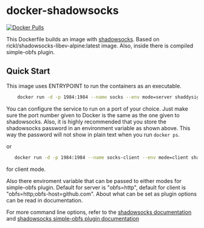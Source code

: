 docker-shadowsocks
==================

[![Docker Pulls](https://img.shields.io/docker/pulls/shaddysignal/docker-shadowsocks.svg)](https://hub.docker.com/r/shaddysignal/docker-shadowsocks/)

This Dockerfile builds an image with [shadowsocks](https://github.com/shadowsocks/shadowsocks). Based on rickl/shadowsocks-libev-alpine:latest image. Also, inside there is compiled simple-obfs plugin.

Quick Start
-----------

This image uses ENTRYPOINT to run the containers as an executable.
```bash
    docker run -d -p 1984:1984 --name socks --env mode=server shaddysignal/docker-shadowsocks -s 0.0.0.0 -p 1984 -k $SSPASSWORD -m chacha20-ietf-poly1305
```
You can configure the service to run on a port of your choice. Just make sure the port number given to Docker is the same as the one given to shadowsocks. Also, it is  highly recommended that you store the shadowsocks password in an environment variable as shown above. This way the password will not show in plain text when you run `docker ps`.

or
```bash
   docker run -d -p 1984:1984 --name socks-client --env mode=client shaddysignal/docker-shadowsocks -s server_ip -p server_port -l 1984 -k $SSPASSWORD -m chacha20-ietf-poly1305
```
for client mode.

Also there enviroment variable that can be passed to either modes for simple-obfs plugin. Default for server is "obfs=http", default for client is "obfs=http;obfs-host=github.com". About what can be set as plugin options can be read in documentation.

For more command line options, refer to the [shadowsocks documentation](https://github.com/shadowsocks/shadowsocks/tree/master) and [shadowsocks simple-obfs plugin documentation](https://github.com/shadowsocks/simple-obfs)
